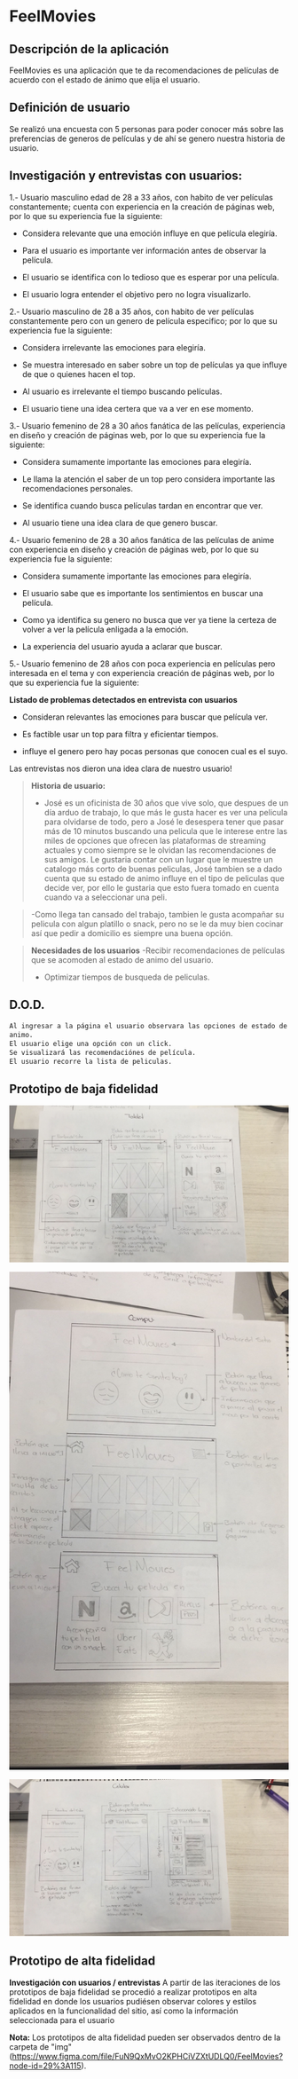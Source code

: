 # FeelMovies


## Descripción de la aplicación

FeelMovies es una aplicación que te da recomendaciones de películas de acuerdo con el estado de ánimo que elija el usuario.


## Definición de usuario

Se realizó una encuesta con 5 personas  para poder conocer más sobre las preferencias de generos de películas y de ahí se genero nuestra historia de usuario. 

## Investigación y entrevistas con usuarios:

1.- Usuario masculino edad de 28 a 33 años, con habito de ver películas constantemente; cuenta con experiencia en la creación de páginas web, por lo que su experiencia fue la siguiente:

- Considera relevante que una emoción influye en que película elegiría.

- Para el usuario es importante ver información antes de observar la película.

- El usuario se identifica con lo tedioso que es esperar por una película.

- El usuario logra entender el objetivo pero no logra visualizarlo.


2.- Usuario masculino de 28 a 35 años, con habito de ver películas constantemente pero con un genero de película especifico; por lo que su experiencia fue la siguiente:

- Considera irrelevante las emociones para elegiría.

- Se muestra interesado en saber sobre un top de películas ya que influye de que o quienes hacen el top.

- Al usuario es irrelevante el tiempo buscando  películas.

- El usuario tiene una idea certera que va a ver en ese momento.


3.- Usuario femenino de 28 a 30 años fanática de las películas, experiencia en diseño y creación de páginas web, por lo que su experiencia fue la siguiente:

- Considera sumamente importante las emociones para elegiría.

- Le llama la atención el saber de un top pero considera importante las recomendaciones personales.

- Se identifica cuando busca películas tardan en encontrar que ver.

- Al usuario tiene una idea clara de que genero buscar.


4.- Usuario femenino de 28 a 30 años fanática de las películas de anime con experiencia en diseño y creación de páginas web, por lo que su experiencia fue la siguiente:


- Considera sumamente importante las emociones para elegiría.

- El usuario sabe que es importante los sentimientos en buscar una película.

- Como ya identifica su genero no busca que ver ya tiene la certeza de volver a ver la película enligada a la emoción.

- La experiencia del usuario ayuda a aclarar que buscar.


5.- Usuario femenino de 28  años con poca experiencia en películas pero interesada en el tema y con experiencia creación de páginas web, por lo que su experiencia fue la siguiente:


  
**Listado de problemas detectados en entrevista con usuarios**

- Consideran relevantes las emociones para buscar que película ver.

- Es factible usar un top para filtra y eficientar tiempos.

- influye el genero pero hay pocas personas que conocen cual es el suyo.



Las entrevistas nos dieron una idea clara de nuestro usuario!






> **Historia de usuario:**
> - José es un oficinista de 30 años que vive solo, que despues de un día arduo de trabajo, lo que más le gusta hacer es ver una pelicula para olvidarse de todo, pero a José le desespera tener que pasar más de 10 minutos buscando una pelicula que le interese entre las miles de opciones que ofrecen las plataformas de streaming actuales y como siempre se le olvidan las recomendaciones de sus amigos. Le gustaria contar con un lugar que le muestre un catalogo más corto de buenas peliculas, José tambien se a dado cuenta que su estado de animo influye en el tipo de peliculas que decide ver, por ello le gustaria que esto fuera tomado en cuenta cuando va a seleccionar una peli.

> -Como llega tan cansado del trabajo, tambien le gusta acompañar su pelicula con algun platillo o snack, pero no se le da muy bien cocinar así que pedir a domicilio es siempre una buena opción.


>**Necesidades de los usuarios**
>-Recibir recomendaciones de películas que se acomoden al estado de animo del usuario.
>- Optimizar tiempos de busqueda de peliculas. 
    

## D.O.D.

    Al ingresar a la página el usuario observara las opciones de estado de animo.
    El usuario elige una opción con un click.
    Se visualizará las recomendaciónes de película.
    El usuario recorre la lista de peliculas.

## Prototipo de baja fidelidad


![Foto baja fidelidad para tablet](https://github.com/AnaFR/GDL002-hackathon-interna/blob/master/img/Imagen%20de%20iOS%20(1).jpg)

![Prototipo baja fidielidad para Computadora](https://github.com/AnaFR/GDL002-hackathon-interna/blob/master/img/Imagen%20de%20iOS.jpg)

![Prototipo baja fidielidad para Computadora](https://github.com/AnaFR/GDL002-hackathon-interna/blob/master/img/Imagen%20de%20iOS%20(2).jpg)



## Prototipo de alta fidelidad

**Investigación con usuarios / entrevistas**
A partir de las iteraciones de los prototipos de baja fidelidad se procedió a realizar prototipos en alta fidelidad en donde los usuarios pudiésen observar colores y estilos aplicados en la funcionalidad del sitio, así como la información seleccionada para el usuario


**Nota:** Los prototipos de alta fidelidad pueden ser observados dentro de la carpeta de "img" (https://www.figma.com/file/FuN9QxMvO2KPHCiVZXtUDLQ0/FeelMovies?node-id=29%3A115).





